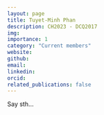 ```yaml
---
layout: page
title: Tuyet-Minh Phan
description: CH2023 - DCQ2017
img:
importance: 1
category: "Current members"
website:
github:
email:
linkedin:
orcid:
related_publications: false
---
```


Say sth...

